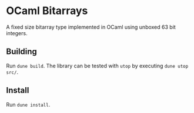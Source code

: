 # OCaml Bitarrays

A fixed size bitarray type implemented in OCaml using unboxed 63 bit integers.

## Building

Run `dune build`. The library can be tested with `utop` by executing `dune utop
src/`.

## Install

Run `dune install`.
